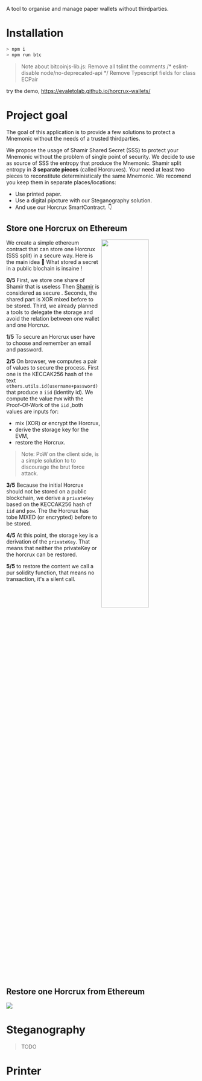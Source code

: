 A tool to organise and manage paper wallets without thirdparties.
# Installation

``` bash
> npm i
> npm run btc
```
> Note about bitcoinjs-lib.js:
> Remove all tslint the comments /* eslint-disable node/no-deprecated-api */
> Remove Typescript fields for class ECPair


try the demo, https://evaletolab.github.io/horcrux-wallets/

# Project goal

The goal of this application is to provide a few solutions to protect a Mnemonic without the needs of a trusted thirdparties.

We propose the usage of Shamir Shared Secret (SSS) to protect your Mnemonic without the problem of single point of security. We decide to use as source of SSS the entropy that produce the Mnemonic. Shamir split entropy in **3 separate pieces** (called Horcruxes). Your need at least two pieces to reconstitute deterministicaly the same Mnemonic. We recomend you keep them in separate places/locations:

* Use printed paper.
* Use a digital pipcture with our Steganography solution.
* And use our Horcrux SmartContract. 👇


## Store one Horcrux on Ethereum

<a href="https://mermaid.ink/img/pako:eNqdV1lv4zYQ_iuCFgskhePqPvywQHNhFw2aojHaBdb7QEkjmzUleSkqsRvkv5fUEUvUYbc0IIsz35wcDqlXNcwiUBdqzhCDW4zWFCVXz8YqVfj49tN35erqk1LkQFOUwM87lOcvGY2ULn-T0ZAW-4pYT0rG18c_KmJfg2B_-XK7UJ4-_3JxWaH4vKT__vjXQrE1TUty5ZOyy174Uy-nXdyO4mfu9q9wqOhcbpB-nJdsYfFIuqyDkakC-bmKZR5S4OSL-Xx-qSyUnGUUrUHZcn2DBt7D5i8lIcF7aJJWvY9rL3DKDNtRnhEpYJVWQuXyDAq8KtKoBMqk15qELeEzfOMefz_yy2nJpfCjwBRasg2l4v4NIWsFnhQ5UwJQINmxw4jQkMEjrYSI8qmY1fOt-huKUsDv2Gb5VZ2pCdAE4YgX7asQWKlsAwms1AV_jSBGBWErddZi_YkoRgGBXGBea4tqgMLtmmZFGlWiLxvMoBYUfL6mCaKHm4xktEJ8uLu5u7m_b2FyCLM0klAxH1FbEwPKcBe0ycmFp81EVX-cKb4zN1zL1nxPM_2Pl30nrvmOASrJGxZX4Ah5b1T-3cFBDc67AnNuG76l665juR0Fje-D8t5pB-oAlrBn7Rzppm5q2pCjMpJve83QBzySgHQdXPhz0TTKofOsjs7aDhKcQtueWY6Ova5DXS6vxPR6u54ukCOgVxtBmVe9Zvumq91e99hGzUZ8dKwjSrOXDaBoMoI4S9k9SjA5VIjVikdFISjCDTCFN1U-nynPQCOUopkidguRxJ_wP_UO053dvp0-FAC5lrbSB_DErwVL-SkzkaaSXYY6loiQ8J4DdCKTDaKtppewuj884HQ7veiYERhfdYjW8HBe5CjkTa_tVLl1bX_uGI7ueIZhmTOFT13XsU3H1A1P7Cd37mu672iuZ5md_VSpG89kyZe2RkC4lzLmoVv3a8oPy1bd4nWKyHgCKv5ycmtUpZHtubeTTfQdN9jk_nemSrUnMkGybHcCkmYMep71C6uEdQPlBWqjSMKcXhpxk8BZ2rfpOM4wUjJriV-nB_0oIA3htyIJOhrlE483q74-3lfRha4Z4qziD8O2Z4o2t_xOURL2NCR7woBxTJTVOQwYyrf9-G3TioNQhnWD95CvRZGEETl_wOsNm3CtwZ0BuUV0O7GEDeyxYDmO4AzkDcHhVlxQuueeqTumvOCwPC81LXA3QUEcunHcQq4pbp8eRORJagZRlg6omkTKHkq4kGLWjyKOPT5kWLcaobO4WYQOUiPrIsomMLEEwA9QKqXItg0-ZJDc63qokPBPG4Eau-LEmJDlYQfaWCNsAPrYEdcAjGN_NDXr9C2ykTOPcrpxlBu9_DVyVkvOdc63Zx_lrv6DOad1wzzfmNty0vNGrQkx_qHxxj8kil3EPzDuIsyPQ3URI5LDTEUFy54OaaguGC2gAdVfxjXq7V_u7G5j)](https://mermaid-js.github.io/mermaid-live-editor/edit/#pako:eNqdV1lv4zYQ_iuCFgskhePqPvywQHNhFw2aojHaBdb7QEkjmzUleSkqsRvkv5fUEUvUYbc0IIsz35wcDqlXNcwiUBdqzhCDW4zWFCVXz8YqVfj49tN35erqk1LkQFOUwM87lOcvGY2ULn-T0ZAW-4pYT0rG18c_KmJfg2B_-XK7UJ4-_3JxWaH4vKT__vjXQrE1TUty5ZOyy174Uy-nXdyO4mfu9q9wqOhcbpB-nJdsYfFIuqyDkakC-bmKZR5S4OSL-Xx-qSyUnGUUrUHZcn2DBt7D5i8lIcF7aJJWvY9rL3DKDNtRnhEpYJVWQuXyDAq8KtKoBMqk15qELeEzfOMefz_yy2nJpfCjwBRasg2l4v4NIWsFnhQ5UwJQINmxw4jQkMEjrYSI8qmY1fOt-huKUsDv2Gb5VZ2pCdAE4YgX7asQWKlsAwms1AV_jSBGBWErddZi_YkoRgGBXGBea4tqgMLtmmZFGlWiLxvMoBYUfL6mCaKHm4xktEJ8uLu5u7m_b2FyCLM0klAxH1FbEwPKcBe0ycmFp81EVX-cKb4zN1zL1nxPM_2Pl30nrvmOASrJGxZX4Ah5b1T-3cFBDc67AnNuG76l665juR0Fje-D8t5pB-oAlrBn7Rzppm5q2pCjMpJve83QBzySgHQdXPhz0TTKofOsjs7aDhKcQtueWY6Ova5DXS6vxPR6u54ukCOgVxtBmVe9Zvumq91e99hGzUZ8dKwjSrOXDaBoMoI4S9k9SjA5VIjVikdFISjCDTCFN1U-nynPQCOUopkidguRxJ_wP_UO053dvp0-FAC5lrbSB_DErwVL-SkzkaaSXYY6loiQ8J4DdCKTDaKtppewuj884HQ7veiYERhfdYjW8HBe5CjkTa_tVLl1bX_uGI7ueIZhmTOFT13XsU3H1A1P7Cd37mu672iuZ5md_VSpG89kyZe2RkC4lzLmoVv3a8oPy1bd4nWKyHgCKv5ycmtUpZHtubeTTfQdN9jk_nemSrUnMkGybHcCkmYMep71C6uEdQPlBWqjSMKcXhpxk8BZ2rfpOM4wUjJriV-nB_0oIA3htyIJOhrlE483q74-3lfRha4Z4qziD8O2Z4o2t_xOURL2NCR7woBxTJTVOQwYyrf9-G3TioNQhnWD95CvRZGEETl_wOsNm3CtwZ0BuUV0O7GEDeyxYDmO4AzkDcHhVlxQuueeqTumvOCwPC81LXA3QUEcunHcQq4pbp8eRORJagZRlg6omkTKHkq4kGLWjyKOPT5kWLcaobO4WYQOUiPrIsomMLEEwA9QKqXItg0-ZJDc63qokPBPG4Eau-LEmJDlYQfaWCNsAPrYEdcAjGN_NDXr9C2ykTOPcrpxlBu9_DVyVkvOdc63Zx_lrv6DOad1wzzfmNty0vNGrQkx_qHxxj8kil3EPzDuIsyPQ3URI5LDTEUFy54OaaguGC2gAdVfxjXq7V_u7G5j"><img align="right" width="50%" src="https://mermaid.ink/img/pako:eNqdV1lv4zYQ_iuCFgskhePqPvywQHNhFw2aojHaBdb7QEkjmzUleSkqsRvkv5fUEUvUYbc0IIsz35wcDqlXNcwiUBdqzhCDW4zWFCVXz8YqVfj49tN35erqk1LkQFOUwM87lOcvGY2ULn-T0ZAW-4pYT0rG18c_KmJfg2B_-XK7UJ4-_3JxWaH4vKT__vjXQrE1TUty5ZOyy174Uy-nXdyO4mfu9q9wqOhcbpB-nJdsYfFIuqyDkakC-bmKZR5S4OSL-Xx-qSyUnGUUrUHZcn2DBt7D5i8lIcF7aJJWvY9rL3DKDNtRnhEpYJVWQuXyDAq8KtKoBMqk15qELeEzfOMefz_yy2nJpfCjwBRasg2l4v4NIWsFnhQ5UwJQINmxw4jQkMEjrYSI8qmY1fOt-huKUsDv2Gb5VZ2pCdAE4YgX7asQWKlsAwms1AV_jSBGBWErddZi_YkoRgGBXGBea4tqgMLtmmZFGlWiLxvMoBYUfL6mCaKHm4xktEJ8uLu5u7m_b2FyCLM0klAxH1FbEwPKcBe0ycmFp81EVX-cKb4zN1zL1nxPM_2Pl30nrvmOASrJGxZX4Ah5b1T-3cFBDc67AnNuG76l665juR0Fje-D8t5pB-oAlrBn7Rzppm5q2pCjMpJve83QBzySgHQdXPhz0TTKofOsjs7aDhKcQtueWY6Ova5DXS6vxPR6u54ukCOgVxtBmVe9Zvumq91e99hGzUZ8dKwjSrOXDaBoMoI4S9k9SjA5VIjVikdFISjCDTCFN1U-nynPQCOUopkidguRxJ_wP_UO053dvp0-FAC5lrbSB_DErwVL-SkzkaaSXYY6loiQ8J4DdCKTDaKtppewuj884HQ7veiYERhfdYjW8HBe5CjkTa_tVLl1bX_uGI7ueIZhmTOFT13XsU3H1A1P7Cd37mu672iuZ5md_VSpG89kyZe2RkC4lzLmoVv3a8oPy1bd4nWKyHgCKv5ycmtUpZHtubeTTfQdN9jk_nemSrUnMkGybHcCkmYMep71C6uEdQPlBWqjSMKcXhpxk8BZ2rfpOM4wUjJriV-nB_0oIA3htyIJOhrlE483q74-3lfRha4Z4qziD8O2Z4o2t_xOURL2NCR7woBxTJTVOQwYyrf9-G3TioNQhnWD95CvRZGEETl_wOsNm3CtwZ0BuUV0O7GEDeyxYDmO4AzkDcHhVlxQuueeqTumvOCwPC81LXA3QUEcunHcQq4pbp8eRORJagZRlg6omkTKHkq4kGLWjyKOPT5kWLcaobO4WYQOUiPrIsomMLEEwA9QKqXItg0-ZJDc63qokPBPG4Eau-LEmJDlYQfaWCNsAPrYEdcAjGN_NDXr9C2ykTOPcrpxlBu9_DVyVkvOdc63Zx_lrv6DOad1wzzfmNty0vNGrQkx_qHxxj8kil3EPzDuIsyPQ3URI5LDTEUFy54OaaguGC2gAdVfxjXq7V_u7G5j" /></a>

We create a simple ethereum contract that can store one Horcrux (SSS split)  in a secure way. Here is the main idea 🧵
What stored a secret in a public blochain is insaine !

**0/5** First, we store one share of Shamir that is useless Then [Shamir](https://github.com/WebOfTrustInfo/rwot8-barcelona/blob/master/draft-documents/shamir-secret-sharing-best-practices.md) is considered as secure . Seconds, the shared part is XOR mixed before to be stored. Third, we already planned a tools to delegate the storage and avoid the relation between one wallet and one Horcrux.


**1/5** To secure an Horcrux user have to choose and remember an email and password. 


**2/5** On browser, we computes a pair of values to secure the process. First one is the KECCAK256 hash of the text `ethers.utils.id(username+password)` that produce a `iid` (identity id). We compute the value `PoW` with the Proof-Of-Work of the `iid` ,both values are inputs for:

* mix (XOR) or encrypt the Horcrux,
* derive the storage key for the EVM,
* restore the Horcrux.

> Note: PoW on the client side, is a simple solution to to discourage the brut force attack.

**3/5** Because the initial Horcrux should not be stored on a public blockchain, we derive a `privateKey` based on the KECCAK256 hash of `iid` and `pow`. The the Horcrux has tobe MIXED (or encrypted) before to be stored. 


**4/5** At this point, the storage key is a derivation of the `privateKey`. That means that neither the privateKey or the horcrux can be restored.

**5/5** to restore the content we call a pur solidity function, that means no transaction, it's a silent call.

  
<br clear="right" />  
  

## Restore one Horcrux from Ethereum

[![](https://mermaid.ink/img/pako:eNqdl-tv2zYQwP8VQUUBp1A8vR_-UGB5oUWDZliCbUDdD5RE2YQp0aOkxF6Q_31HPWKJsmRvNGCIvN8dj8fjUXpVIxZjdaHmBSrwDUErjtLLZ3OZKdB-fPqpXF5-Vsoc8wyl-JctyvMXxmOllg_HBf31681Cefzy6-yipqBfjf_28OdCcXRdT3Pls7JlL_BvVN0-94XxiJe7OccxxulsPp83hsDAOFAj1TKOAcqrIrVaQbRPV98ru-BzZzBjWYTb8Q4tes3oLF-ji56kGqnEecE4WuEfMPBTWSgco1h5RrTEjam31uVjzgoDKdnhuEaqx2rwr4ffD75vOXmG5X7D-1ZWj2cMYkBxUigs6UKLbofk0GNxGYHlcF_5DhugQYwvGvNiLmF3XTso_FU1NcU8RSSGlHkV2FIt1jjFS3UBjzFOUEmLpap1RH8gTlBIcS6Y19r0Ug1RtFlxVmZxrfqyJgVuFIUcPE0R318zynhNfLi9vr2-u-swOY5YFktUAi3uWiowL0gfWud05uuayL6PmhK4c9OzHT3wdSv4eDF04goyG3NJ37TBgCv0_VH9dwePWnDfDVhzxwxsw_Bc2-sZaH0_qu-fdqBZwBPeFd0YGZZh6foxR2USjqduGkc8kkC-CmfBXBzuqhkQ1dFe10FKMtydz6pab76-Q30pZGJ2tVlNJ8gBGORGWMXVaMSB5ek3VwOx2YgRtN7siHP2soaDPbmChGXFHUoJ3dfEcgmr4jgsozUuFCh-0NeUZ8xjlCFNEaeFSuqP5J_mhBnudtcNHwoxvZKO0gfsi18Hy6DGT4SpEldLHQtERMscdn4iki3RNTMIWFMf7km2md50UlA8vus4XuH781aOIijDXaeqo-sEc9d0Ddc3TdvSFOh6nutYrmWYvjhP3jzQjcDVPd-2euepNjceyUouHY2Qgpcyc9_P-xXH-27eklWG6HgAavnT5NGoU4PtwNvJIvrOHS1y_ztSldkTkaCMbU8g4iobeDZMrArrLxQS1EGxxJzeGnE_EpYN53Rd9zgpTWuLX68G_V1ieJP4XqZhz6J840GxGtqDuopmhm6Kuwr-TMfRFH1uB72kpMXjMd0TE5iHQNm9y6BA-Wa4fseykzCSsf7ifRTocSwxIub3ZLUuJlxruTOQG8Q3E1vYYg9lkZMYn0FeUxJtxAtK_96zDNeSNxw_nReaDtwPUJhEXpJ0yBUn3duDijhJxSBm2RFTk6TsocRFnBTDVSSJD03G-tmIe5vLYrSXClmfqIrAxBZguEC5FCLHMaHJkFzrBlRE4RNEUGOvOAmh9Gm_xfpYIWwBY-yKawHzUB8t3T79FtnqWQc9wzzojb78tXp2R89zz5_POehd_ofp3M4b5vmTeR0nfX90NqEGXz5v8CFRbmP4FLmNCVyH6iJBNMeaisqCPe6zSF0UvMQt1HyXNtTbv2rYQtI)](https://mermaid-js.github.io/mermaid-live-editor/edit/#pako:eNqdl-tv2zYQwP8VQUUBp1A8vR_-UGB5oUWDZliCbUDdD5RE2YQp0aOkxF6Q_31HPWKJsmRvNGCIvN8dj8fjUXpVIxZjdaHmBSrwDUErjtLLZ3OZKdB-fPqpXF5-Vsoc8wyl-JctyvMXxmOllg_HBf31681Cefzy6-yipqBfjf_28OdCcXRdT3Pls7JlL_BvVN0-94XxiJe7OccxxulsPp83hsDAOFAj1TKOAcqrIrVaQbRPV98ru-BzZzBjWYTb8Q4tes3oLF-ji56kGqnEecE4WuEfMPBTWSgco1h5RrTEjam31uVjzgoDKdnhuEaqx2rwr4ffD75vOXmG5X7D-1ZWj2cMYkBxUigs6UKLbofk0GNxGYHlcF_5DhugQYwvGvNiLmF3XTso_FU1NcU8RSSGlHkV2FIt1jjFS3UBjzFOUEmLpap1RH8gTlBIcS6Y19r0Ug1RtFlxVmZxrfqyJgVuFIUcPE0R318zynhNfLi9vr2-u-swOY5YFktUAi3uWiowL0gfWud05uuayL6PmhK4c9OzHT3wdSv4eDF04goyG3NJ37TBgCv0_VH9dwePWnDfDVhzxwxsw_Bc2-sZaH0_qu-fdqBZwBPeFd0YGZZh6foxR2USjqduGkc8kkC-CmfBXBzuqhkQ1dFe10FKMtydz6pab76-Q30pZGJ2tVlNJ8gBGORGWMXVaMSB5ek3VwOx2YgRtN7siHP2soaDPbmChGXFHUoJ3dfEcgmr4jgsozUuFCh-0NeUZ8xjlCFNEaeFSuqP5J_mhBnudtcNHwoxvZKO0gfsi18Hy6DGT4SpEldLHQtERMscdn4iki3RNTMIWFMf7km2md50UlA8vus4XuH781aOIijDXaeqo-sEc9d0Ddc3TdvSFOh6nutYrmWYvjhP3jzQjcDVPd-2euepNjceyUouHY2Qgpcyc9_P-xXH-27eklWG6HgAavnT5NGoU4PtwNvJIvrOHS1y_ztSldkTkaCMbU8g4iobeDZMrArrLxQS1EGxxJzeGnE_EpYN53Rd9zgpTWuLX68G_V1ieJP4XqZhz6J840GxGtqDuopmhm6Kuwr-TMfRFH1uB72kpMXjMd0TE5iHQNm9y6BA-Wa4fseykzCSsf7ifRTocSwxIub3ZLUuJlxruTOQG8Q3E1vYYg9lkZMYn0FeUxJtxAtK_96zDNeSNxw_nReaDtwPUJhEXpJ0yBUn3duDijhJxSBm2RFTk6TsocRFnBTDVSSJD03G-tmIe5vLYrSXClmfqIrAxBZguEC5FCLHMaHJkFzrBlRE4RNEUGOvOAmh9Gm_xfpYIWwBY-yKawHzUB8t3T79FtnqWQc9wzzojb78tXp2R89zz5_POehd_ofp3M4b5vmTeR0nfX90NqEGXz5v8CFRbmP4FLmNCVyH6iJBNMeaisqCPe6zSF0UvMQt1HyXNtTbv2rYQtI)

# Steganography

> TODO

# Printer
